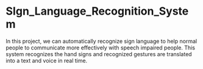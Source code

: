 # SIgn_Language_Recognition_System
In this project, we can automatically recognize sign language to help normal people to communicate more effectively with speech impaired people. This system recognizes the hand signs and recognized gestures are translated into a text and voice in real time.
